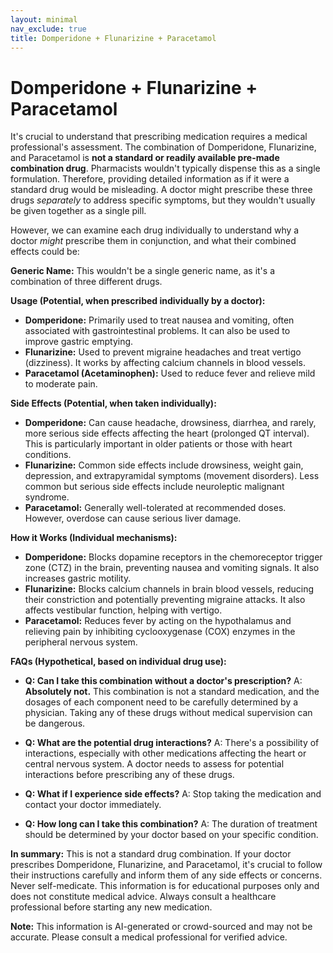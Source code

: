 ```yaml
---
layout: minimal
nav_exclude: true
title: Domperidone + Flunarizine + Paracetamol
---
```


# Domperidone + Flunarizine + Paracetamol

It's crucial to understand that prescribing medication requires a medical professional's assessment.  The combination of Domperidone, Flunarizine, and Paracetamol is **not a standard or readily available pre-made combination drug**.  Pharmacists wouldn't typically dispense this as a single formulation.  Therefore, providing detailed information as if it were a standard drug would be misleading.  A doctor might prescribe these three drugs *separately* to address specific symptoms, but they wouldn't usually be given together as a single pill.

However, we can examine each drug individually to understand why a doctor *might* prescribe them in conjunction, and what their combined effects could be:

**Generic Name:**  This wouldn't be a single generic name, as it's a combination of three different drugs.

**Usage (Potential, when prescribed individually by a doctor):**

* **Domperidone:** Primarily used to treat nausea and vomiting, often associated with gastrointestinal problems.  It can also be used to improve gastric emptying.
* **Flunarizine:**  Used to prevent migraine headaches and treat vertigo (dizziness). It works by affecting calcium channels in blood vessels.
* **Paracetamol (Acetaminophen):** Used to reduce fever and relieve mild to moderate pain.


**Side Effects (Potential, when taken individually):**

* **Domperidone:**  Can cause headache, drowsiness, diarrhea, and rarely, more serious side effects affecting the heart (prolonged QT interval).  This is particularly important in older patients or those with heart conditions.
* **Flunarizine:**  Common side effects include drowsiness, weight gain, depression, and extrapyramidal symptoms (movement disorders).  Less common but serious side effects include neuroleptic malignant syndrome.
* **Paracetamol:** Generally well-tolerated at recommended doses.  However, overdose can cause serious liver damage.


**How it Works (Individual mechanisms):**

* **Domperidone:** Blocks dopamine receptors in the chemoreceptor trigger zone (CTZ) in the brain, preventing nausea and vomiting signals. It also increases gastric motility.
* **Flunarizine:**  Blocks calcium channels in brain blood vessels, reducing their constriction and potentially preventing migraine attacks. It also affects vestibular function, helping with vertigo.
* **Paracetamol:**  Reduces fever by acting on the hypothalamus and relieving pain by inhibiting cyclooxygenase (COX) enzymes in the peripheral nervous system.


**FAQs (Hypothetical, based on individual drug use):**

* **Q: Can I take this combination without a doctor's prescription?**  A: **Absolutely not.**  This combination is not a standard medication, and the dosages of each component need to be carefully determined by a physician. Taking any of these drugs without medical supervision can be dangerous.

* **Q: What are the potential drug interactions?** A: There's a possibility of interactions, especially with other medications affecting the heart or central nervous system. A doctor needs to assess for potential interactions before prescribing any of these drugs.

* **Q: What if I experience side effects?** A:  Stop taking the medication and contact your doctor immediately.

* **Q: How long can I take this combination?** A: The duration of treatment should be determined by your doctor based on your specific condition.

**In summary:** This is not a standard drug combination.  If your doctor prescribes Domperidone, Flunarizine, and Paracetamol, it's crucial to follow their instructions carefully and inform them of any side effects or concerns.  Never self-medicate.  This information is for educational purposes only and does not constitute medical advice. Always consult a healthcare professional before starting any new medication.


**Note:** This information is AI-generated or crowd-sourced and may not be accurate. Please consult a medical professional for verified advice.